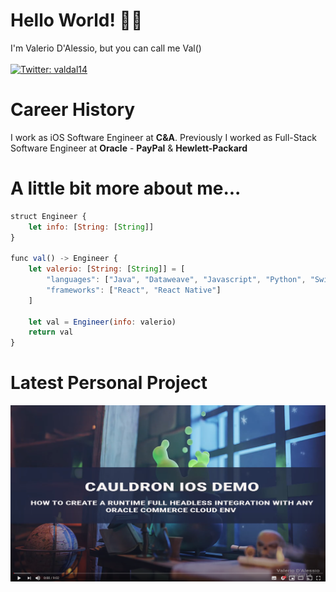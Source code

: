 # Hello World!  👋🏻

I'm Valerio D'Alessio, but you can call me Val()\
\
[![Twitter: valdal14](https://img.shields.io/twitter/follow/valdal14?label=Valerio%20D%27Alessio&style=social)](https://twitter.com/valdal14)

# Career History

I work as iOS Software Engineer at **C&A**. Previously I worked as Full-Stack Software Engineer at **Oracle** - **PayPal** & **Hewlett-Packard**

# A little bit more about me...

```javascript
struct Engineer {
    let info: [String: [String]]
}

func val() -> Engineer {
    let valerio: [String: [String]] = [
        "languages": ["Java", "Dataweave", "Javascript", "Python", "Swift", "HTML", "CSS"],
        "frameworks": ["React", "React Native"]
    ]

    let val = Engineer(info: valerio)
    return val
}
```
# Latest Personal Project

[![Watch the video](https://github.com/valdal14/valdal14/blob/main/cauldron.png?raw=true)](https://www.youtube.com/watch?v=gmRWrJOLkUI)
